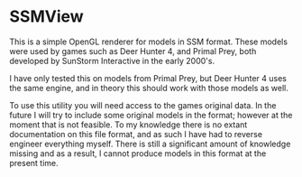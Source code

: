 # SSMView
This is a simple OpenGL renderer for models in SSM format.
These models were used by games such as Deer Hunter 4, and Primal Prey, both developed by SunStorm Interactive in the early 2000's.

I have only tested this on models from Primal Prey, but Deer Hunter 4 uses the same engine, and in theory this should work with those models as well.

To use this utility you will need access to the games original data. In the future I will try to include some original models
in the format; however at the moment that is not feasible. To my knowledge there is no extant documentation on this file format,
and as such I have had to reverse engineer everything myself. There is still a significant amount of knowledge missing and as a
result, I cannot produce models in this format at the present time.
